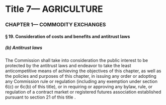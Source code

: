 
# Title 7— AGRICULTURE
### CHAPTER 1— COMMODITY EXCHANGES
#### § 19. Consideration of costs and benefits and antitrust laws
##### (b) Antitrust laws

The Commission shall take into consideration the public interest to be protected by the antitrust laws and endeavor to take the least anticompetitive means of achieving the objectives of this chapter, as well as the policies and purposes of this chapter, in issuing any order or adopting any Commission rule or regulation (including any exemption under section 6(c) or 6c(b) of this title), or in requiring or approving any bylaw, rule, or regulation of a contract market or registered futures association established pursuant to section 21 of this title .
